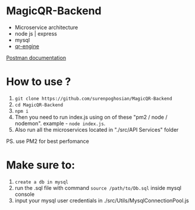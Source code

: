 # MagicQR-Backend
- Microservice architecture
- node js | express
- mysql
- [qr-engine](https://replicate.com/zylim0702/qr_code_controlnet)

[Postman documentation](https://documenter.getpostman.com/view/20677273/2s9YsNdVrw)


# How to use ?

1. `git clone https://github.com/surenpoghosian/MagicQR-Backend`
2. `cd MagicQR-Backend`
3. `npm i`
4. Then you need to run index.js using on of these "pm2 / node / nodemon".  example - `node index.js`. 
5. Also run all the microservices located in "./src/API Services" folder 

PS. use PM2 for best perfomance


# Make sure to:

1. `create a db in mysql`
2. run the .sql file with command `source /path/to/Db.sql` inside mysql console
3. input your mysql user credentials in ./src/Utils/MysqlConnectionPool.js
